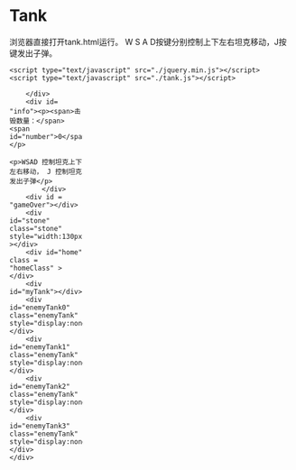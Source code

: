# Tank
浏览器直接打开tank.html运行。
W S A D按键分别控制上下左右坦克移动，J按键发出子弹。


<!DOCTYPE html>
<html>
<head>
    <meta charset="UTF-8">
    <title>tank</title>
    <link rel="stylesheet" type="text/css" href="./css/tank.css">
    
    <script type="text/javascript" src="./jquery.min.js"></script>
    <script type="text/javascript" src="./tank.js"></script>
    
     
</head>
<body>
    <div id="gameDiv" >
        <div id="wall" class="wall" style="width:130px;height:130px">
	       
        </div>
		<div id= "info"><p><span>击毁数量：</span> <span id="number">0</span> </p>
	    		<p>WSAD 控制坦克上下左右移动， J 控制坦克发出子弹</p>
	    	</div>
		<div id = "gameOver"></div>
        <div id="stone" class="stone" style="width:130px;height:130px" ></div>
        <div id="home" class = "homeClass" ></div>
        <div id="myTank"></div>
        <div id="enemyTank0" class="enemyTank" style="display:none"></div>
		<div id="enemyTank1" class="enemyTank" style="display:none"></div>
		<div id="enemyTank2" class="enemyTank" style="display:none"></div>
		<div id="enemyTank3" class="enemyTank" style="display:none"></div>
    </div>
   <script>
 
   </script>
</body>
</html>
